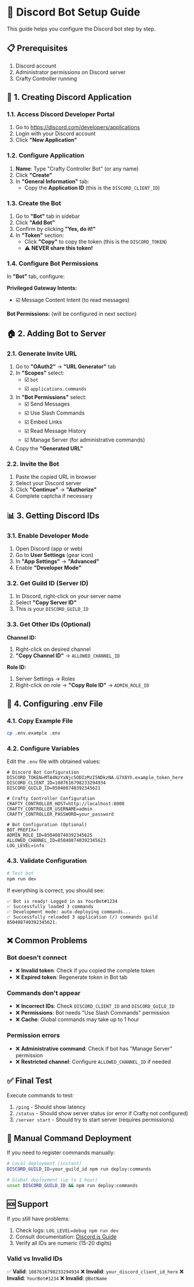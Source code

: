# 🔧 Discord Bot Setup Guide

This guide helps you configure the Discord bot step by step.

## 📋 Prerequisites

1. Discord account
2. Administrator permissions on Discord server
3. Crafty Controller running

## 🤖 1. Creating Discord Application

### 1.1. Access Discord Developer Portal
1. Go to https://discord.com/developers/applications
2. Login with your Discord account
3. Click **"New Application"**

### 1.2. Configure Application
1. **Name**: Type "Crafty Controller Bot" (or any name)
2. Click **"Create"**
3. In **"General Information"** tab:
   - Copy the **Application ID** (this is the `DISCORD_CLIENT_ID`)

### 1.3. Create the Bot
1. Go to **"Bot"** tab in sidebar
2. Click **"Add Bot"**
3. Confirm by clicking **"Yes, do it!"**
4. In **"Token"** section:
   - Click **"Copy"** to copy the token (this is the `DISCORD_TOKEN`)
   - ⚠️ **NEVER share this token!**

### 1.4. Configure Bot Permissions
In **"Bot"** tab, configure:

**Privileged Gateway Intents:**
- ☑️ Message Content Intent (to read messages)

**Bot Permissions:** (will be configured in next section)

## 🏠 2. Adding Bot to Server

### 2.1. Generate Invite URL
1. Go to **"OAuth2"** → **"URL Generator"** tab
2. In **"Scopes"** select:
   - ☑️ `bot`
   - ☑️ `applications.commands`
3. In **"Bot Permissions"** select:
   - ☑️ Send Messages
   - ☑️ Use Slash Commands
   - ☑️ Embed Links  
   - ☑️ Read Message History
   - ☑️ Manage Server (for administrative commands)
4. Copy the **"Generated URL"**

### 2.2. Invite the Bot
1. Paste the copied URL in browser
2. Select your Discord server
3. Click **"Continue"** → **"Authorize"**
4. Complete captcha if necessary

## 📊 3. Getting Discord IDs

### 3.1. Enable Developer Mode
1. Open Discord (app or web)
2. Go to **User Settings** (gear icon)
3. In **"App Settings"** → **"Advanced"**
4. Enable **"Developer Mode"**

### 3.2. Get Guild ID (Server ID)
1. In Discord, right-click on your server name
2. Select **"Copy Server ID"**
3. This is your `DISCORD_GUILD_ID`

### 3.3. Get Other IDs (Optional)
**Channel ID:**
1. Right-click on desired channel
2. **"Copy Channel ID"** → `ALLOWED_CHANNEL_ID`

**Role ID:**
1. Server Settings → Roles
2. Right-click on role → **"Copy Role ID"** → `ADMIN_ROLE_ID`

## 🔐 4. Configuring .env File

### 4.1. Copy Example File
```bash
cp .env.example .env
```

### 4.2. Configure Variables

Edit the `.env` file with obtained values:

```env
# Discord Bot Configuration
DISCORD_TOKEN=MTA4NzYxNjc5ODIzMzI5NDkzNA.G7X8Yh.example_token_here
DISCORD_CLIENT_ID=1087616798233294934
DISCORD_GUILD_ID=850408740392345621

# Crafty Controller Configuration
CRAFTY_CONTROLLER_HOST=http://localhost:8000
CRAFTY_CONTROLLER_USERNAME=admin
CRAFTY_CONTROLLER_PASSWORD=your_password

# Bot Configuration (Optional)
BOT_PREFIX=!
ADMIN_ROLE_ID=850408740392345625
ALLOWED_CHANNEL_ID=850408740392345623
LOG_LEVEL=info
```

### 4.3. Validate Configuration
```bash
# Test bot
npm run dev
```

If everything is correct, you should see:
```
✅ Bot is ready! Logged in as YourBot#1234
✅ Successfully loaded 3 commands
✅ Development mode: auto-deploying commands...
✅ Successfully reloaded 3 application (/) commands guild 850408740392345621.
```

## ❌ Common Problems

### Bot doesn't connect
- ❌ **Invalid token**: Check if you copied the complete token
- ❌ **Expired token**: Regenerate token in Bot tab

### Commands don't appear
- ❌ **Incorrect IDs**: Check `DISCORD_CLIENT_ID` and `DISCORD_GUILD_ID`
- ❌ **Permissions**: Bot needs "Use Slash Commands" permission
- ❌ **Cache**: Global commands may take up to 1 hour

### Permission errors
- ❌ **Administrative command**: Check if bot has "Manage Server" permission
- ❌ **Restricted channel**: Configure `ALLOWED_CHANNEL_ID` if needed

## ✅ Final Test

Execute commands to test:

1. `/ping` - Should show latency
2. `/status` - Should show server status (or error if Crafty not configured)  
3. `/server start` - Should try to start server (requires permissions)

## 🔄 Manual Command Deployment

If you need to register commands manually:

```bash
# Local deployment (instant)
DISCORD_GUILD_ID=your_guild_id npm run deploy:commands

# Global deployment (up to 1 hour)
unset DISCORD_GUILD_ID && npm run deploy:commands
```

## 🆘 Support

If you still have problems:

1. Check logs: `LOG_LEVEL=debug npm run dev`
2. Consult documentation: [Discord.js Guide](https://discordjs.guide/)
3. Verify all IDs are numeric (15-20 digits)

### Valid vs Invalid IDs

✅ **Valid**: `1087616798233294934`
❌ **Invalid**: `your_discord_client_id_here`
❌ **Invalid**: `YourBot#1234`
❌ **Invalid**: `@BotName`
